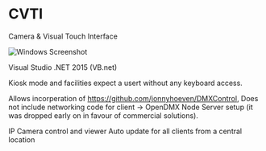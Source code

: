 # CVTI
Camera &amp; Visual Touch Interface

![Windows Screenshot](http://jonnyhoeven.github.io/images/cvti.jpg)

Visual Studio .NET 2015 (VB.net)

Kiosk mode and facilities expect a usert without any keyboard access.

Allows incorperation of  https://github.com/jonnyhoeven/DMXControl, 
Does not include networking code for client -> OpenDMX Node Server setup (it was dropped early on in favour of commercial solutions).

IP Camera control and viewer
Auto update for all clients from a central location
